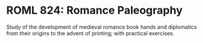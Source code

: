 # ROML 824: Romance Paleography

Study of the development of medieval romance book hands and diplomatics from their origins to the advent of printing; with practical exercises.